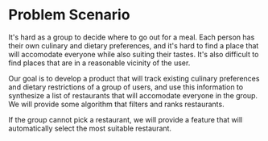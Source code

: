 # Problem Scenario

It's hard as a group to decide where to go out for a meal. Each person has
their own culinary and dietary preferences, and it's hard to find a place that
will accomodate everyone while also suiting their tastes. It's also difficult
to find places that are in a reasonable vicinity of the user.

Our goal is to develop a product that will track existing culinary preferences
and dietary restrictions of a group of users, and use this information to
synthesize a list of restaurants that will accomodate everyone in the group. We
will provide some algorithm that filters and ranks restaurants.

If the group cannot pick a restaurant, we will provide a feature that will
automatically select the most suitable restaurant.

